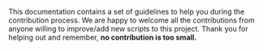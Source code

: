 This documentation contains a set of guidelines to help you during the contribution process. We are happy to welcome all the contributions from anyone willing to improve/add new scripts to this project. Thank you for helping out and remember, **no contribution is too small.**
